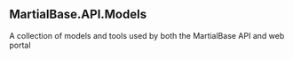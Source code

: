 ## MartialBase.API.Models
A collection of models and tools used by both the MartialBase API and web portal
